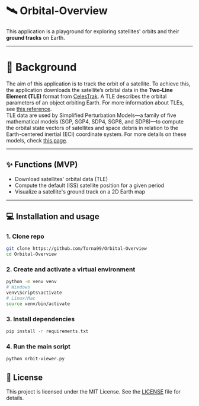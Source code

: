 # 🛰️ Orbital-Overview 
This application is a playground for exploring satellites' orbits and their **ground tracks** on Earth.

---

# 📖 Background
The aim of this application is to track the orbit of a satellite. To achieve this, the application downloads the satellite’s orbital data in the **Two-Line Element (TLE)** format from [CelesTrak](https://celestrak.org/). A TLE describes the orbital parameters of an object orbiting Earth. For more information about TLEs, see [this reference](https://it.wikipedia.org/wiki/Two-line_element).
<br>
TLE data are used by Simplified Perturbation Models—a family of five mathematical models (SGP, SGP4, SDP4, SGP8, and SDP8)—to compute the orbital state vectors of satellites and space debris in relation to the Earth-centered inertial (ECI) coordinate system. For more details on these models, check [this page](https://en.wikipedia.org/wiki/Simplified_perturbations_models).

---

## ✨ Functions (MVP)

- Download satellites' orbital data (TLE)
- Compute the default (ISS) satellite position for a given period
- Visualize a satellite's ground track on a 2D Earth map

---

## 💻 Installation and usage

### 1. Clone repo
```bash
git clone https://github.com/Torna99/Orbital-Overview
cd Orbital-Overview
```

### 2. Create and activate a virtual environment
```bash
python -m venv venv
# Windows
venv\Scripts\activate
# Linux/Mac
source venv/bin/activate
```

### 3. Install dependencies
```bash
pip install -r requirements.txt
```

### 4. Run the main script
```bash
python orbit-viewer.py
```

## 📄 License

This project is licensed under the MIT License. See the [LICENSE](LICENSE) file for details.




